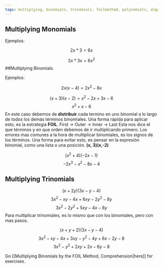 ```yaml
---
tags: multiplying, binomials, trinomials, foilmethod, polynomials, algebra
---
```



## Multiplying Monomials

Ejemplos:

$$2x*3=6x$$


$$2x*3x=6x^2$$
##Multiplying Binomials

Ejemplos:

$$2x(x-4)= 2x^2 - 8x$$


$$(x+3)(x-2) = x^2-2x+3x-6$$
$$x^2+x-6$$
En este caso debemos de **distribuir** cada termino en uno binomial a lo largo de todos los demás términos binomiales. 
Una forma rápida para aplicar esto, es la estrategia **FOIL**. First -> Outer -> Inner -> Last
Esta nos dice el que términos y en que orden debemos de ir multiplicando primero.
Los errores mas comunes a la hora de multiplicar binomiales, es los signos de los términos. 
Una forma para evitar esto, es pensar en la expresión binomial, como una lista o una posición. 
**(x, 3)(x,-2)**

$$(x^2+4)(-2x-1)$$
$$-2x^3 - x^2 -8x - 4$$

## Multiplying Trinomials

$$(x+2y)(3x-y-4)$$
$$3x^2 - xy - 4x + 6xy -2y^2 - 8y$$
$$3x^2 -2y^2 + 5xy - 4x  -8y $$
Para multiplicar trinomiales, es lo mismo que con los binomiales, pero con mas pasos.

$$(x+y+2)(3x-y-4)$$
$$3x^2 - xy - 4x + 3xy - y^2 - 4y + 6x - 2y - 8$$
$$3x^2 - y^2 + 2xy + 2x - 6y -8$$

Go [[Multiplying Binomials by the FOIL Method, Comprehension|here]] for exercises.